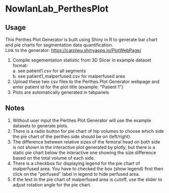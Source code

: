 # NowlanLab_PerthesPlot
## Usage
This Perthes Plot Generator is built using Shiny in R to generate bar chart and pie charts for segmentation data quantification. <br />
Link to the generator: https://carolwu.shinyapps.io/PlotWebPage/ <br />
1. Compile segementation statistic from 3D Slicer in example dataset format: <br />
   a. see patient1.csv for all segments  <br />
   b. see patient1_malperfused.csv for malperfused area  <br />
2. Upload these two csv files to the Perthes Plot Generator webpage and enter patient id for the plot title (example: "Patient 1")  <br />
3. Plots are automatically generated in tabpanels <br />
## Notes
1. Without user input the Perthes Plot Generator will use the example datasets to generate plots.  <br />
2. There is a radio button for pie chart of hip volumes to choose which side the pie chart of the perthes side should be on (left/right).<br />
3. The difference between relative sizes of the femoral head on both side is not shown in the interactive plot generated by plotly, but there is a static pie chart below the interactive one showing the size difference based on the total volume of each side. <br />
4. There is a checkbox for displaying legend for the pie chart of malperfused area. You have to checked the box (show legend) first then click on the "perfused" label in legend to hide perfused area. <br />
5. If the text in the pie chart of malperfused area is cutoff, use the slider to adjust rotation angle for the pie chart. <br />
